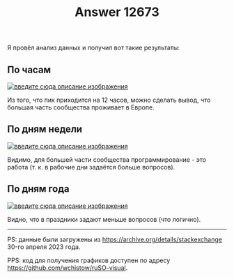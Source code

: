 ﻿---
title: "Answer 12673"
se.owner.user_id: 507426
se.owner.display_name: "wchistow"
se.owner.link: "https://ru.meta.stackoverflow.com/users/507426/wchistow"
se.answer_id: 12673
se.question_id: 12672
se.post_type: answer
se.is_accepted: False
---
<p>Я провёл анализ данных и получил вот такие результаты:</p>
<h2>По часам</h2>
<p><a href="https://i.stack.imgur.com/zJXoZ.png" rel="nofollow noreferrer"><img src="https://i.stack.imgur.com/zJXoZ.png" alt="введите сюда описание изображения" /></a></p>
<p>Из того, что пик приходится на 12 часов, можно сделать вывод, что большая часть сообщества проживает в Европе.</p>
<h2>По дням недели</h2>
<p><a href="https://i.stack.imgur.com/9Jh4s.png" rel="nofollow noreferrer"><img src="https://i.stack.imgur.com/9Jh4s.png" alt="введите сюда описание изображения" /></a></p>
<p>Видимо, для большей части сообщества программирование - это работа (т. к. в рабочие дни задаётся больше вопросов).</p>
<h2>По дням года</h2>
<p><a href="https://i.stack.imgur.com/Z6Hqg.png" rel="nofollow noreferrer"><img src="https://i.stack.imgur.com/Z6Hqg.png" alt="введите сюда описание изображения" /></a></p>
<p>Видно, что в праздники задают меньше вопросов (что логично).</p>
<hr />
<p>PS: данные были загружены из <a href="https://archive.org/details/stackexchange" rel="nofollow noreferrer">https://archive.org/details/stackexchange</a> 30-го апреля 2023 года.</p>
<p>PPS: код для получения графиков доступен по адресу <a href="https://github.com/wchistow/ruSO-visual" rel="nofollow noreferrer">https://github.com/wchistow/ruSO-visual</a>.</p>
